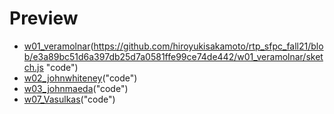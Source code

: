 # Preview
* [w01_veramolnar](https://hiroyukisakamoto.github.io/rtp_sfpc_fall21/w01_veramolnar)(https://github.com/hiroyukisakamoto/rtp_sfpc_fall21/blob/e3a89bc51d6a397db25d7a0581ffe99ce74de442/w01_veramolnar/sketch.js "code")
* [w02_johnwhiteney](https://hiroyukisakamoto.github.io/rtp_sfpc_fall21/w02_johnwhiteney/bin/w2_johnwhiteney.html)("code")
* [w03_johnmaeda](https://hiroyukisakamoto.github.io/rtp_sfpc_fall21/w03_johnmaeda)("code")
* [w07_Vasulkas](https://hiroyukisakamoto.github.io/rtp_sfpc_fall21/w07_Vasulkas/bin/ruttEtra1.html)("code")
